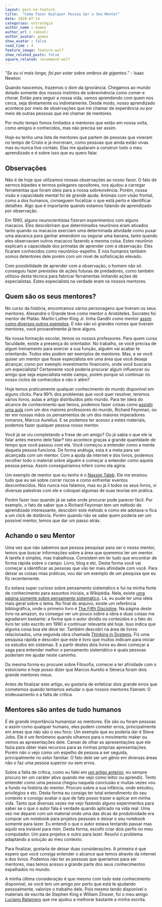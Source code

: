 ```yaml
---
layout: post-no-feature
title:  "Como Fazer Qualquer Pessoa Ser o Seu Mentor"
date: 2020-07-14
categories: estratégia
author_name : Gomes
author_url : /about/
author_avatar: gomes
show_avatar : false
read_time : 4
feature_image: feature-wolf
show_related_posts: false
square_related: recommend-wolf
---
```


*"Se eu vi mais longe, foi por estar sobre ombros de gigantes.”* - Isaac Newton

Quando nascemos, trazemos o dom da ignorância. Chegamos ao mundo dotado somente dos nossos instintos de sobrevivência como comer e chorar. Então para seguir a nossa vida, vamos aprendendo com quem nos cerca, seja diretamente ou indiretamente. Desde modo, nosso aprendizado acontece por meio de observações que irei chamar de experiência ou por meio de outras pessoas que irei chamar de mentores. 

Por muito tempo fomos limitados a mentores que estão em nossa volta, como amigos e conhecidos, mas não precisa ser assim. 

Hoje eu tenho uma lista de mentores que partem de pessoas que viveram no tempo de Cristo e já morreram, como pessoas que ainda estão vivas mas eu nunca tive contato. Elas me ajudaram a construir todo o meu aprendizado e é sobre isso que eu quero falar. 

## Observações

Não é de hoje que utilizamos nossas observações ao nosso favor. O fato de sermos bípedes e termos polegares opositores, nos ajudou a carregar ferramentas que foram úteis para a nossa sobrevivência. Porém, nossa visão e capacidade mental foi de grande ajuda. Animais com visão frontal, como a dos humanos, conseguem focalizar o que está perto e identificar detalhes. Algo que é importante quando estamos falando de aprendizado por observação.

Em 1990, alguns neurocientistas fizeram experimentos com alguns macacos. Eles descobriram que determinados neurônios eram ativados tanto quando os macacos exerciam uma determinada atividade como puxar uma alavanca para ganhar amendoim ou segurar uma banana, tanto quando eles observavam outros macacos fazendo a mesma coisa. Estes neurônio explicam a capacidade dos primatas de aprender com a observação. Eles ficaram conhecidos como neurônios-espelho. E nós humanos também somos detentores dele porém com um nível de sofisticação elevado.

Com possibilidade de aprender com a observação, o homem não só conseguiu fazer previsões de ações futuras de predadores, como também utilizou desta técnica para fabricar ferramentas imitando ações de especialistas. Estes especialista na verdade eram os nossos mentores.

## Quem são os seus mentores? 

No curso da história, encontramos vários personagens que tiveram os seus mentores. Alexandre o Grande teve como mentor o Aristóteles. Socrates foi mentor de Platão. Martin Luther King Jr. tinha Gandhi como mentor [assim como diversos outros exemplos](https://www.mentors.ca/mp_history.html). E não são só grandes nomes que tiveram mentores, você provavelmente já teve alguns.

Na nossa formação escolar, temos os nossos professores. Para quem cursa faculdade, existe a presença do orientador. No trabalho, se você precisa de algum treinamento para exercer a sua função, alguém vai acabar te orientando. Todos eles podem ser exemplos de mentores. Mas, e se você quiser um mentor que fosse especialista em uma área que você deseja alcançar, como por exemplo investimento financeiro, onde você buscaria um especialista? Certamente você poderia procurar algum influencer ou amigo que seja especialista neste campo, porém porque só continuar no nosso ciclos de conhecidos e não ir além?

Hoje temos praticamente qualquer conhecimento do mundo disponível em alguns clicks. Para 99% dos problemas que você quer resolver, teremos vários livros, aulas e artigo distribuídos pelo mundo. Para ter ideia do alcance de conhecimento que temos, podemos fazer coisas como [assistir uma aula](https://www.youtube.com/watch?v=-kFOXP026eE&list=PLS3_1JNX8dEh5YcO-Y05stU0u_T9nqIlF) com um dos maiores professores do mundo, Richard Feynman, ou ter em nossas mãos os pensamentos de um dos maiores imperadores romanos, Marcus Aurelius. E se podemos ter acesso a estes materiais, podemos fazer qualquer pessoa nosso mentor. 

Você já se viu completando a frase de um amigo? Ou já sabia o que ele ia falar antes mesmo dele falar? Isto acontece graças a grande quantidade de tempo que você passou com ele. Você começou a entender como a mente daquela pessoa funciona. De forma análoga, esta é a meta para ser alcançada com um mentor. Com a ajuda da internet e dos livros, podemos recolher todo o material sobre alguém e começar a entender como aquela pessoa pensa. Assim conseguiríamos inferir como ela agiria.

Um exemplo de mentor que eu tenho é o [Nassim Taleb](https://pt.wikipedia.org/wiki/Nassim_Nicholas_Taleb). Ele me ensinou tudo que eu sei sobre correr riscos e como enfrentar eventos desconhecidos. Nós nunca nos falamos, mas eu já li todos os seus livros, vi diversas palestras com ele e coloquei algumas de suas teorias em prática. 

Porém fazer isso quando já se sabe onde procurar pode parecer fácil. Por exemplo, o fato de saber que o Richard Feynman tem um método de aprendizado interessante, descobrir este método e como ele adotava-o fica a um click de distância. Porém quando não se sabe quem poderia ser um possível mentor, temos que dar um passo atrás.

## Achando o seu Mentor

Uma vez que não sabemos que pessoa pesquisar para ser o nosso mentor, temos que buscar informações sobre a área que queremos ter um mentor. A tarefa é simples, mas trabalhosa. Consistem em ler tudo que encontrar de forma rápida sobre o campo. Livro, blog e etc. Desta forma você vai começar a identificar as pessoas que vão ter mais afinidade com você. Para deixar as coisas mias práticas, vou dar um exemplo de um pesquisa que eu fiz recentemente.

Eu estava super curioso sobre pensamento sistemático e fui na minha fonte de conhecimento para assuntos iniciais, a Wikipédia. Nela, existe [uma página somente sobre pensamento sistemático](https://pt.wikipedia.org/wiki/Pensamento_sist%C3%AAmico). Lá, eu pude ter uma ideia mais geral sobre o tema. No final do arquivo, existe um referência bibliográfica, onde o primeiro livro é [The Fifth Discipline](https://amzn.to/2ZNf7Dh). Na página deste livro na amazon, eu consegui ver um pouco sobre a obra e duas coisas me agradaram bastante: a forma que o autor dividiu os conteúdos e o fato do livro ter sido escrito em 1990 e continuar relevante até hoje. Isso indica que alguma coisa boa ele deve ter. Também descobri na área de livros relacionados, uma segunda obra chamada [Thinking in Systems](https://amzn.to/30vz5kR). Fiz uma pesquisa rápida e descobri que este é livro que muitos indicam para iniciar os estudos em sistemas. E a partir destes dois livros eu devo começar a saga para entender melhor o pensamento sistemático e quais pessoas poderiam me ajudar neste caminho. 

Da mesma forma eu procurei sobre Filosofia, comecei a ter afinidade com o estoicismo e hoje posso dizer que Marcos Aurelio e Sêneca foram dois grande mentores meus.

Antes de finalizar este artigo, eu gostaria de enfatizar dois grande erros que cometemos quando tentamos estudar o que nossos mentores fizeram: O endeusamento e a falta de crítica.

## Mentores são antes de tudo humanos

É de grande importância humanizar os mentores. Ele são ou foram pessoas e assim como qualquer humano, eles podem cometer erros, principalmente em áreas que não são o seu foco. Um exemplo que eu poderia dar é Steve Jobs. Ele é um fenômeno quando olhamos para o movimento maker ou vemos as apresentações dele. Cansei de olhar as apresentações que ele fazia para obter mais recursos para as minhas próprias apresentações. Porém não o vejo como um espelho de pessoa a ser seguida, principalmente no setor familiar. O fato dele ser um gênio em diversas áreas não o faz uma pessoa superior ou sem erros. 

Sobre a falta de crítica, como eu falei em [um artigo anterior](https://quebrandoocaminho.com/vies-confirmacao), eu sempre procuro ter um caráter ativo quando me vejo como leitor ou aprendiz. Tento entender como uma pessoa chegou naquela conclusão e muitas vezes vou a fundo na história do mentor. Procuro sobre a sua infância, onde estudou, privilégios e etc. Desta forma eu consigo ter total entendimento do seu contexto e consigo avaliar o que de fato posso trazer e aplicar em minha vida. Tanto que diversas vezes me vejo fazendo alguns experimentos para saber se o que o autor fala é verdade quando aplicado na vida real. Uma vez me deparei com um material onde uma das dicas de produtividade era comprar um notebook para projetos pessoais e deixar o seu notebook somente para lazer. Eu entendi o que o autor estava tentando passar mas aquilo era inviável para mim. Desta forma, escolhi criar dois perfis no meu computador. Um para projetos e outro para lazer. Resolvi o problema adaptando a solução ao meu contexto.

Para finalizar, gostaria de deixar duas considerações. A primeira é que espero que você consiga entender o alcance que temos através da internet e dos livros. Podemos não ter as pessoas que queríamos para ser mentores, mas temos acesso a grande parte dos seus conhecimentos espalhados no mundo.

A minha última consideração é que mesmo com todo este conhecimento disponível, se você tem um amigo por perto que está te ajudando pessoalmente, valorize o trabalho dele. Pois mesmo tendo disponível o materiais de escrita de Stephen King e William Zinsser, foi o meu amigo [Luciano Ratamero](https://www.ratamero.com/) que me ajudou a melhorar bastante a minha escrita. 

 

